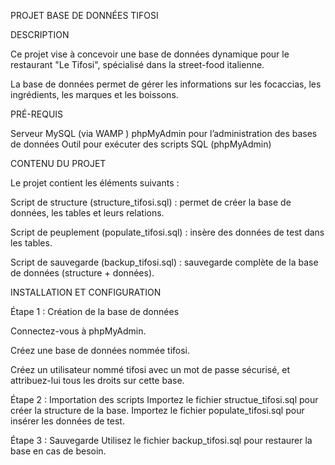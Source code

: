 PROJET BASE DE DONNÉES TIFOSI

DESCRIPTION

Ce projet vise à concevoir une base de données dynamique pour le restaurant "Le Tifosi", spécialisé dans la street-food italienne. 

La base de données permet de gérer les informations sur les focaccias, les ingrédients, les marques et les boissons.

PRÉ-REQUIS 

Serveur MySQL (via WAMP )
phpMyAdmin pour l’administration des bases de données
Outil pour exécuter des scripts SQL (phpMyAdmin)

CONTENU DU PROJET

Le projet contient les éléments suivants :

Script de structure (structure_tifosi.sql) : permet de créer la base de données, les tables et leurs relations.

Script de peuplement (populate_tifosi.sql) : insère des données de test dans les tables.

Script de sauvegarde (backup_tifosi.sql) : sauvegarde complète de la base de données (structure + données).

INSTALLATION ET CONFIGURATION

Étape 1 : Création de la base de données

Connectez-vous à phpMyAdmin.

Créez une base de données nommée tifosi.

Créez un utilisateur nommé tifosi avec un mot de passe sécurisé, et attribuez-lui tous les droits sur cette base.

Étape 2 : Importation des scripts
Importez le fichier structue_tifosi.sql pour créer la structure de la base.
Importez le fichier populate_tifosi.sql pour insérer les données de test.

Étape 3 : Sauvegarde
Utilisez le fichier backup_tifosi.sql pour restaurer la base en cas de besoin.

